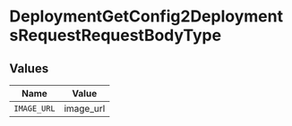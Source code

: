 # DeploymentGetConfig2DeploymentsRequestRequestBodyType


## Values

| Name        | Value       |
| ----------- | ----------- |
| `IMAGE_URL` | image_url   |
